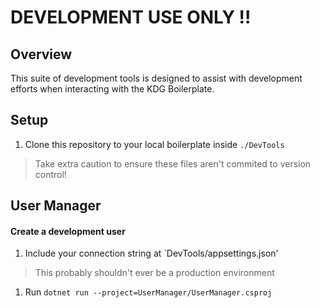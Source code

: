 # DEVELOPMENT USE **ONLY** !!

## Overview
This suite of development tools is designed to assist with development efforts when interacting with the KDG Boilerplate.

## Setup

1. Clone this repository to your local boilerplate inside `./DevTools`
> Take extra caution to ensure these files aren't commited to version control!

## User Manager

#### Create a development user

1. Include your connection string at `DevTools/appsettings.json'
> This probably shouldn't ever be a production environment
1. Run `dotnet run --project=UserManager/UserManager.csproj`